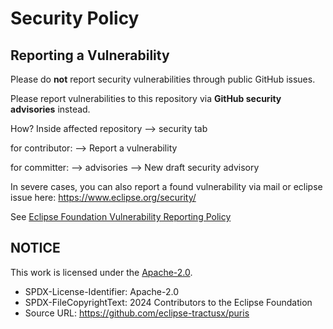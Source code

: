 # Security Policy
## Reporting a Vulnerability
Please do **not** report security vulnerabilities through public GitHub issues.

Please report vulnerabilities to this repository via **GitHub security advisories** instead.

How? Inside affected repository --> security tab

for contributor:
--> Report a vulnerability

for committer:
--> advisories --> New draft security advisory

In severe cases, you can also report a found vulnerability via mail or eclipse issue here: https://www.eclipse.org/security/

See [Eclipse Foundation Vulnerability Reporting Policy](https://www.eclipse.org/projects/handbook/#vulnerability)

## NOTICE

This work is licensed under the [Apache-2.0](https://www.apache.org/licenses/LICENSE-2.0).

- SPDX-License-Identifier: Apache-2.0
- SPDX-FileCopyrightText: 2024 Contributors to the Eclipse Foundation
- Source URL: https://github.com/eclipse-tractusx/puris
